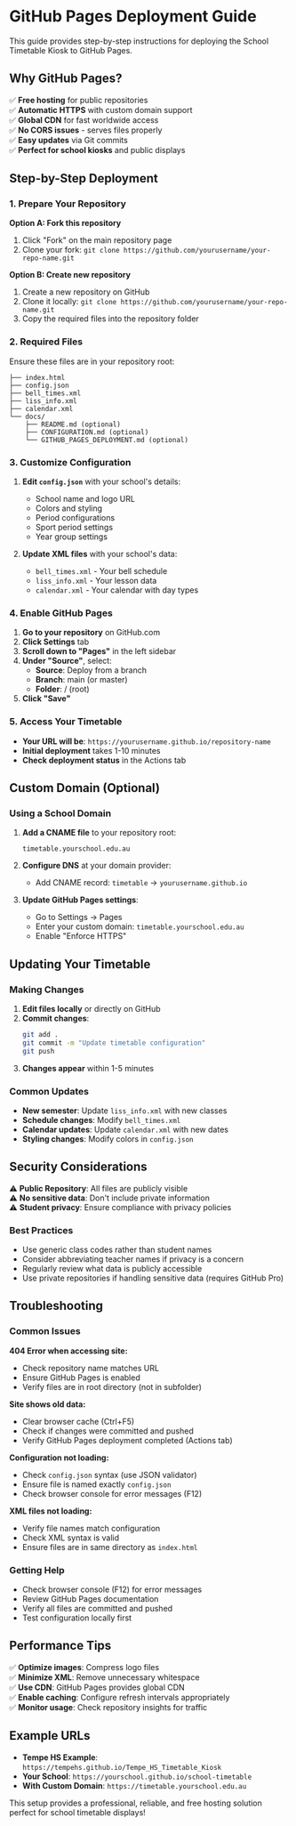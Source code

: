 # GitHub Pages Deployment Guide

This guide provides step-by-step instructions for deploying the School Timetable Kiosk to GitHub Pages.

## Why GitHub Pages?

✅ **Free hosting** for public repositories  
✅ **Automatic HTTPS** with custom domain support  
✅ **Global CDN** for fast worldwide access  
✅ **No CORS issues** - serves files properly  
✅ **Easy updates** via Git commits  
✅ **Perfect for school kiosks** and public displays  

## Step-by-Step Deployment

### 1. Prepare Your Repository

**Option A: Fork this repository**
1. Click "Fork" on the main repository page
2. Clone your fork: `git clone https://github.com/yourusername/your-repo-name.git`

**Option B: Create new repository**
1. Create a new repository on GitHub
2. Clone it locally: `git clone https://github.com/yourusername/your-repo-name.git`
3. Copy the required files into the repository folder

### 2. Required Files

Ensure these files are in your repository root:
```
├── index.html
├── config.json
├── bell_times.xml
├── liss_info.xml
├── calendar.xml
└── docs/
    ├── README.md (optional)
    ├── CONFIGURATION.md (optional)
    └── GITHUB_PAGES_DEPLOYMENT.md (optional)
```

### 3. Customize Configuration

1. **Edit `config.json`** with your school's details:
   - School name and logo URL
   - Colors and styling
   - Period configurations
   - Sport period settings
   - Year group settings

2. **Update XML files** with your school's data:
   - `bell_times.xml` - Your bell schedule
   - `liss_info.xml` - Your lesson data
   - `calendar.xml` - Your calendar with day types

### 4. Enable GitHub Pages

1. **Go to your repository** on GitHub.com
2. **Click Settings** tab
3. **Scroll down to "Pages"** in the left sidebar
4. **Under "Source"**, select:
   - **Source**: Deploy from a branch
   - **Branch**: main (or master)
   - **Folder**: / (root)
5. **Click "Save"**

### 5. Access Your Timetable

- **Your URL will be**: `https://yourusername.github.io/repository-name`
- **Initial deployment** takes 1-10 minutes
- **Check deployment status** in the Actions tab

## Custom Domain (Optional)

### Using a School Domain

1. **Add a CNAME file** to your repository root:
   ```
   timetable.yourschool.edu.au
   ```

2. **Configure DNS** at your domain provider:
   - Add CNAME record: `timetable` → `yourusername.github.io`

3. **Update GitHub Pages settings**:
   - Go to Settings → Pages
   - Enter your custom domain: `timetable.yourschool.edu.au`
   - Enable "Enforce HTTPS"

## Updating Your Timetable

### Making Changes

1. **Edit files locally** or directly on GitHub
2. **Commit changes**:
   ```bash
   git add .
   git commit -m "Update timetable configuration"
   git push
   ```
3. **Changes appear** within 1-5 minutes

### Common Updates

- **New semester**: Update `liss_info.xml` with new classes
- **Schedule changes**: Modify `bell_times.xml`
- **Calendar updates**: Update `calendar.xml` with new dates
- **Styling changes**: Modify colors in `config.json`

## Security Considerations

⚠️ **Public Repository**: All files are publicly visible  
⚠️ **No sensitive data**: Don't include private information  
⚠️ **Student privacy**: Ensure compliance with privacy policies  

### Best Practices

- Use generic class codes rather than student names
- Consider abbreviating teacher names if privacy is a concern
- Regularly review what data is publicly accessible
- Use private repositories if handling sensitive data (requires GitHub Pro)

## Troubleshooting

### Common Issues

**404 Error when accessing site:**
- Check repository name matches URL
- Ensure GitHub Pages is enabled
- Verify files are in root directory (not in subfolder)

**Site shows old data:**
- Clear browser cache (Ctrl+F5)
- Check if changes were committed and pushed
- Verify GitHub Pages deployment completed (Actions tab)

**Configuration not loading:**
- Check `config.json` syntax (use JSON validator)
- Ensure file is named exactly `config.json`
- Check browser console for error messages (F12)

**XML files not loading:**
- Verify file names match configuration
- Check XML syntax is valid
- Ensure files are in same directory as `index.html`

### Getting Help

- Check browser console (F12) for error messages
- Review GitHub Pages documentation
- Verify all files are committed and pushed
- Test configuration locally first

## Performance Tips

✅ **Optimize images**: Compress logo files  
✅ **Minimize XML**: Remove unnecessary whitespace  
✅ **Use CDN**: GitHub Pages provides global CDN  
✅ **Enable caching**: Configure refresh intervals appropriately  
✅ **Monitor usage**: Check repository insights for traffic  

## Example URLs

- **Tempe HS Example**: `https://tempehs.github.io/Tempe_HS_Timetable_Kiosk`
- **Your School**: `https://yourschool.github.io/school-timetable`
- **With Custom Domain**: `https://timetable.yourschool.edu.au`

This setup provides a professional, reliable, and free hosting solution perfect for school timetable displays!
